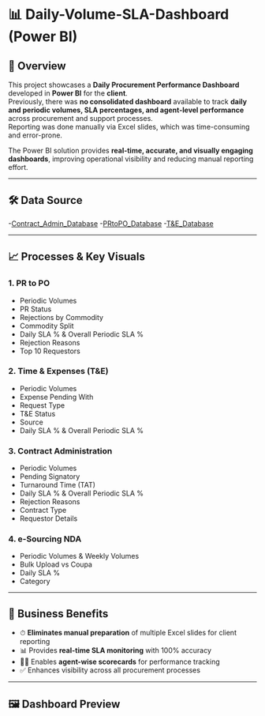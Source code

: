 # 📊 Daily-Volume-SLA-Dashboard (Power BI)

## 🔹 Overview
This project showcases a **Daily Procurement Performance Dashboard** developed in **Power BI** for the **client**.  
Previously, there was **no consolidated dashboard** available to track **daily and periodic volumes, SLA percentages, and agent-level performance** across procurement and support processes.  
Reporting was done manually via Excel slides, which was time-consuming and error-prone.  

The Power BI solution provides **real-time, accurate, and visually engaging dashboards**, improving operational visibility and reducing manual reporting effort.  

---

## 🛠 Data Source
-<a href = “https://github.com/amitabhkarn/Daily-Volume-SLA-Dashboard/blob/main/Kroger_ContractAdmin_Database-V1.2-Connected.accdb”>Contract_Admin_Database</a>
-<a href = “https://github.com/amitabhkarn/Daily-Volume-SLA-Dashboard/blob/main/Kroger_PRtoPO_Database-V1.3-Connected.accdb”>PRtoPO_Database</a>
-<a href = “https://github.com/amitabhkarn/Daily-Volume-SLA-Dashboard/blob/main/Kroger_T%26E_Database-V1.2-Connected.accdb”>T&E_Database</a>


---

## 📈 Processes & Key Visuals

### **1. PR to PO**
- Periodic Volumes  
- PR Status  
- Rejections by Commodity  
- Commodity Split  
- Daily SLA % & Overall Periodic SLA %  
- Rejection Reasons  
- Top 10 Requestors  

### **2. Time & Expenses (T&E)**
- Periodic Volumes  
- Expense Pending With  
- Request Type  
- T&E Status  
- Source  
- Daily SLA % & Overall Periodic SLA %  

### **3. Contract Administration**
- Periodic Volumes  
- Pending Signatory  
- Turnaround Time (TAT)  
- Daily SLA % & Overall Periodic SLA %  
- Rejection Reasons  
- Contract Type  
- Requestor Details  

### **4. e-Sourcing NDA**
- Periodic Volumes & Weekly Volumes  
- Bulk Upload vs Coupa  
- Daily SLA %  
- Category  

---

## 🚀 Business Benefits
- ⏱ **Eliminates manual preparation** of multiple Excel slides for client reporting  
- 📊 Provides **real-time SLA monitoring** with 100% accuracy  
- 👨‍💼 Enables **agent-wise scorecards** for performance tracking  
- ✅ Enhances visibility across all procurement processes  

---

## 🖼 Dashboard Preview

